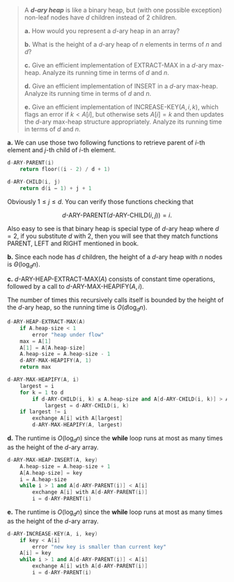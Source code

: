 > A **_$d$-ary heap_** is like a binary heap, but (with one possible exception) non-leaf nodes have $d$ children instead of $2$ children.
>
> **a.** How would you represent a $d$-ary heap in an array?
>
> **b.** What is the height of a $d$-ary heap of $n$ elements in terms of $n$ and $d$?
>
> **c.** Give an efficient implementation of $\text{EXTRACT-MAX}$ in a $d$-ary max-heap. Analyze its running time in terms of $d$ and $n$.
>
> **d.** Give an efficient implementation of $\text{INSERT}$ in a $d$-ary max-heap. Analyze its running time in terms of $d$ and $n$.
>
> **e.** Give an efficient implementation of $\text{INCREASE-KEY}(A, i, k)$, which flags an error if $k < A[i]$, but otherwise sets $A[i] = k$ and then updates the $d$-ary max-heap structure appropriately. Analyze its running time in terms of $d$ and $n$.

**a.** We can use those two following functions to retrieve parent of $i$-th element and $j$-th child of $i$-th element.

```cpp
d-ARY-PARENT(i)
    return floor((i - 2) / d + 1)
```

```cpp
d-ARY-CHILD(i, j)
    return d(i − 1) + j + 1
```

Obviously $1 \le j \le d$. You can verify those functions checking that

$$d\text{-ARY-PARENT}(d\text{-ARY-CHILD}(i, j)) = i.$$

Also easy to see is that binary heap is special type of $d$-ary heap where $d = 2$, if you substitute $d$ with $2$, then you will see that they match functions $\text{PARENT}$, $\text{LEFT}$ and $\text{RIGHT}$ mentioned in book.

**b.** Since each node has $d$ children, the height of a $d$-ary heap with $n$ nodes is $\Theta(\log_d n)$.

**c.** $d\text{-ARY-HEAP-EXTRACT-MAX}(A)$ consists of constant time operations, followed by a call to $d\text{-ARY-MAX-HEAPIFY}(A, i)$.

The number of times this recursively calls itself is bounded by the height of the $d$-ary heap, so the running time is $O(d\log_d n)$.

```cpp
d-ARY-HEAP-EXTRACT-MAX(A)
    if A.heap-size < 1
        error "heap under flow"
    max = A[1]
    A[1] = A[A.heap-size]
    A.heap-size = A.heap-size - 1
    d-ARY-MAX-HEAPIFY(A, 1)
    return max
```

```cpp
d-ARY-MAX-HEAPIFY(A, i)
    largest = i
    for k = 1 to d
        if d-ARY-CHILD(i, k) ≤ A.heap-size and A[d-ARY-CHILD(i, k)] > A[largest]
            largest = d-ARY-CHILD(i, k)
    if largest != i
        exchange A[i] with A[largest]
        d-ARY-MAX-HEAPIFY(A, largest)
```

**d.** The runtime is $O(\log_d n)$ since the **while** loop runs at most as many times as the height of the $d$-ary array.

```cpp
d-ARY-MAX-HEAP-INSERT(A, key)
    A.heap-size = A.heap-size + 1
    A[A.heap-size] = key
    i = A.heap-size
    while i > 1 and A[d-ARY-PARENT(i)] < A[i]
        exchange A[i] with A[d-ARY-PARENT(i)]
        i = d-ARY-PARENT(i)
```

**e.** The runtime is $O(\log_d n)$ since the **while** loop runs at most as many times as the height of the $d$-ary array.

```cpp
d-ARY-INCREASE-KEY(A, i, key)
    if key < A[i]
        error "new key is smaller than current key"
    A[i] = key
    while i > 1 and A[d-ARY-PARENT(i)] < A[i]
        exchange A[i] with A[d-ARY-PARENT(i)]
        i = d-ARY-PARENT(i)
```
